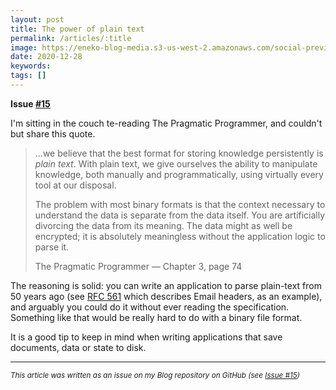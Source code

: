 ```yaml
---
layout: post
title: The power of plain text
permalink: /articles/:title
image: https://eneko-blog-media.s3-us-west-2.amazonaws.com/social-preview/issue-15.png
date: 2020-12-28
keywords: 
tags: []
---
```


<span class="issue-number"><b>Issue <a target="_blank" href="https://github.com/eneko/Blog/issues/15">#15</a></b></span>

I'm sitting in the couch te-reading The Pragmatic Programmer, and couldn't but share this quote. 

> ...we believe that the best format for storing knowledge persistently is _plain text_. With plain text, we give ourselves the ability to manipulate knowledge, both manually and programmatically, using virtually every tool at our disposal. 
>
> The problem with most binary formats is that the context necessary to understand the data is separate from the data itself. You are artificially divorcing the data from its meaning. The data might as well be encrypted; it is absolutely meaningless without the application logic to parse it.
>
> The Pragmatic Programmer — Chapter 3, page 74


The reasoning is solid: you can write an application to parse plain-text from 50 years ago (see [RFC 561](https://tools.ietf.org/html/rfc561) which describes Email headers, as an example), and arguably you could do it without ever reading the specification. Something like that would be really hard to do with a binary file format.

It is a good tip to keep in mind when writing applications that save documents, data or state to disk.

---

<i><small>This article was written as an issue on my Blog repository on GitHub (see <a target="_blank" href="https://github.com/eneko/Blog/issues/15">Issue #15</a>)</small></i>